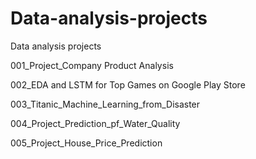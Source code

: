 # Data-analysis-projects
Data analysis projects

001_Project_Company Product Analysis

002_EDA and LSTM for Top Games on Google Play Store

003_Titanic_Machine_Learning_from_Disaster

004_Project_Prediction_pf_Water_Quality

005_Project_House_Price_Prediction

